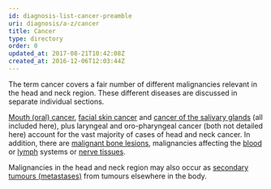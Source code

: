 ```yaml
---
id: diagnosis-list-cancer-preamble
uri: diagnosis/a-z/cancer
title: Cancer
type: directory
order: 0
updated_at: 2017-08-21T10:42:08Z
created_at: 2016-12-06T12:03:44Z
---
```


<p>The term cancer covers a fair number of different malignancies
    relevant in the head and neck region. These different diseases
    are discussed in separate individual sections.</p>
<p><a href="/diagnosis/a-z/cancer/mouth-cancer">Mouth (oral) cancer</a>,
    <a href="/diagnosis/a-z/cancer/facial-skin">facial skin cancer</a>    and <a href="/diagnosis/a-z/cancer/salivary-gland">cancer of the salivary glands</a>    (all included here), plus laryngeal and oro-pharyngeal cancer
    (both not detailed here) account for the vast majority of
    cases of head and neck cancer. In addition, there are
    <a href="/diagnosis/a-z/bone-lesion">malignant bone lesions</a>, malignancies affecting the
        <a href="/diagnosis/a-z/tumour/blood-malignancy">blood</a> or <a href="/diagnosis/a-z/tumour/other">lymph</a>            systems or <a href="/diagnosis/a-z/tumour/other">nerve tissues</a>.</p>
<p>Malignancies in the head and neck region may also occur as
    <a href="/diagnosis/a-z/tumour/metastases">secondary tumours (metastases)</a> from tumours elsewhere
        in the body.</p>
